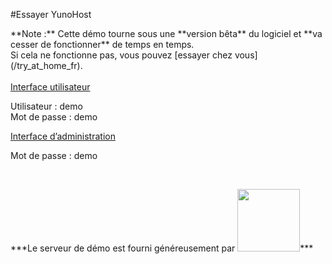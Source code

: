 #Essayer YunoHost

<div class="alert alert-warning" markdown="1">
**Note :** Cette démo tourne sous une **version bêta** du logiciel et **va cesser de fonctionner** de temps en temps.
<br>
Si cela ne fonctionne pas, vous pouvez [essayer chez vous](/try_at_home_fr).

</div>

<br>

  <div class="row text-center">
    <div class="col-md-6">
      <a href="https://demo.yunohost.org/" target="_blank" class="btn btn-success btn-lg"><span class="glyphicon glyphicon-user"></span> Interface utilisateur</a>
      <p class="text-muted">Utilisateur : demo<br>Mot de passe : demo</p>
    </div>
    <div class="col-md-5">
      <a href="https://demo.yunohost.org/yunohost/admin" target="_blank" class="btn btn-primary btn-lg"><span class="glyphicon glyphicon-lock"></span> Interface d’administration</a>
      <p class="text-muted">Mot de passe : demo</p>
    </div>
  </div>

<br>

<p class="text-center" markdown="1">
***Le serveur de démo est fourni généreusement par    
<a href="https://www.web4all.fr/" target="_blank"><img src="https://yunohost.org/images/web4all.png" width=100 style="vertical-align: center"></a>***
</p>


